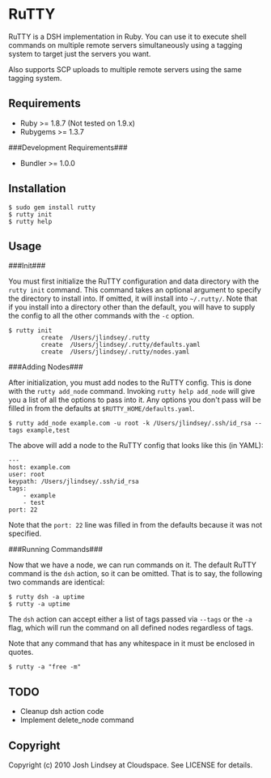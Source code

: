 RuTTY
=====

RuTTY is a DSH implementation in Ruby. You can use it to execute shell commands on multiple remote
servers simultaneously using a tagging system to target just the servers you want.

Also supports SCP uploads to multiple remote servers using the same tagging system.

Requirements
------------

* Ruby >= 1.8.7 (Not tested on 1.9.x)
* Rubygems >= 1.3.7

###Development Requirements###

* Bundler >= 1.0.0

Installation
------------

	$ sudo gem install rutty
	$ rutty init
	$ rutty help

Usage
-----

###Init###

You must first initialize the RuTTY configuration and data directory with the `rutty init` command. This
command takes an optional argument to specify the directory to install into. If omitted, it will install
into `~/.rutty/`. Note that if you install into a directory other than the default, you will have to supply
the config to all the other commands with the `-c` option.

	$ rutty init
	         create  /Users/jlindsey/.rutty
	         create  /Users/jlindsey/.rutty/defaults.yaml
	         create  /Users/jlindsey/.rutty/nodes.yaml
	

###Adding Nodes###

After initialization, you must add nodes to the RuTTY config. This is done with the `rutty add_node` command.
Invoking `rutty help add_node` will give you a list of all the options to pass into it. Any options you don't pass
will be filled in from the defaults at `$RUTTY_HOME/defaults.yaml`.

	$ rutty add_node example.com -u root -k /Users/jlindsey/.ssh/id_rsa --tags example,test
	
The above will add a node to the RuTTY config that looks like this (in YAML):

	---
	host: example.com
	user: root
	keypath: /Users/jlindsey/.ssh/id_rsa
	tags:
		- example
		- test
	port: 22
	
Note that the `port: 22` line was filled in from the defaults because it was not specified.

###Running Commands###

Now that we have a node, we can run commands on it. The default RuTTY command is the `dsh` action, so it
can be omitted. That is to say, the following two commands are identical:

	$ rutty dsh -a uptime
	$ rutty -a uptime

The `dsh` action can accept either a list of tags passed via `--tags` or the `-a` flag, which will run the command
on all defined nodes regardless of tags.

Note that any command that has any whitespace in it must be enclosed in quotes.

	$ rutty -a "free -m"

TODO
----

* Cleanup dsh action code
* Implement delete_node command

Copyright
---------

Copyright (c) 2010 Josh Lindsey at Cloudspace. See LICENSE for details.